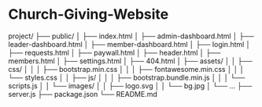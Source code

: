 # Church-Giving-Website
 

project/
├── public/
│   ├── index.html
│   ├── admin-dashboard.html
│   ├── leader-dashboard.html
│   ├── member-dashboard.html
│   ├── login.html
│   ├── requests.html
│   ├── paywall.html
│   ├── header.html
│   ├── members.html
│   ├── settings.html
│   ├── 404.html
│   ├── assets/
│   │   ├── css/
│   │   │   ├── bootstrap.min.css
│   │   │   ├── fontawesome.min.css
│   │   │   └── styles.css
│   │   ├── js/
│   │   │   ├── bootstrap.bundle.min.js
│   │   │   └── scripts.js
│   │   └── images/
│   │       ├── logo.svg
│   │       └── bg.jpg
│   └── ...
├── server.js
├── package.json
└── README.md